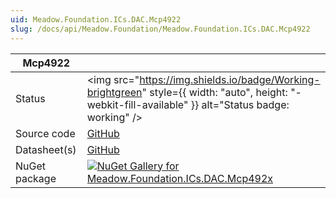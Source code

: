```yaml
---
uid: Meadow.Foundation.ICs.DAC.Mcp4922
slug: /docs/api/Meadow.Foundation/Meadow.Foundation.ICs.DAC.Mcp4922
---
```


| Mcp4922 | |
|--------|--------|
| Status | <img src="https://img.shields.io/badge/Working-brightgreen" style={{ width: "auto", height: "-webkit-fill-available" }} alt="Status badge: working" /> |
| Source code | [GitHub](https://github.com/WildernessLabs/Meadow.Foundation/tree/main/Source/Meadow.Foundation.Peripherals/ICs.DAC.Mcp492x) |
| Datasheet(s) | [GitHub](https://github.com/WildernessLabs/Meadow.Foundation/tree/main/Source/Meadow.Foundation.Peripherals/ICs.DAC.Mcp492x/Datasheet) |
| NuGet package | <a href="https://www.nuget.org/packages/Meadow.Foundation.ICs.DAC.Mcp492x/" target="_blank"><img src="https://img.shields.io/nuget/v/Meadow.Foundation.ICs.DAC.Mcp492x.svg?label=Meadow.Foundation.ICs.DAC.Mcp492x" alt="NuGet Gallery for Meadow.Foundation.ICs.DAC.Mcp492x" /></a> |

